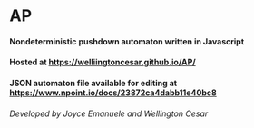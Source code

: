 # AP
#### Nondeterministic pushdown automaton written in Javascript
#### Hosted at https://welliingtoncesar.github.io/AP/
#### JSON automaton file available for editing at https://www.npoint.io/docs/23872ca4dabb11e40bc8
###### Developed by Joyce Emanuele and Wellington Cesar
